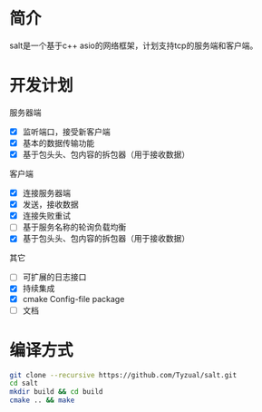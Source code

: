 # 简介
salt是一个基于c++ asio的网络框架，计划支持tcp的服务端和客户端。

# 开发计划
服务器端
- [x] 监听端口，接受新客户端
- [x] 基本的数据传输功能
- [x] 基于包头头、包内容的拆包器（用于接收数据）

客户端
- [x] 连接服务器端
- [x] 发送，接收数据
- [x] 连接失败重试
- [ ] 基于服务名称的轮询负载均衡
- [x] 基于包头头、包内容的拆包器（用于接收数据）

其它
- [ ] 可扩展的日志接口
- [x] 持续集成
- [x] cmake Config-file package
- [ ] 文档

# 编译方式
```bash
git clone --recursive https://github.com/Tyzual/salt.git
cd salt
mkdir build && cd build
cmake .. && make
```
